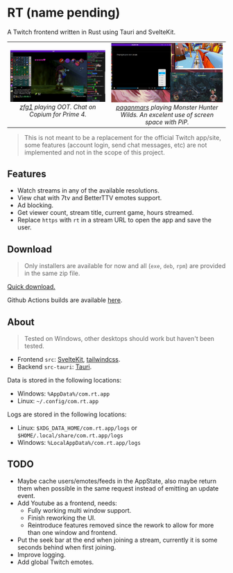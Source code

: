 # RT (name pending)

A Twitch frontend written in Rust using Tauri and SvelteKit.

<table>
    <tr>
        <td align="center">
            <img alt="zfg1 playing OOT Randomizer" src=".github/assets/screenshot-1.jpg" width="500">
            <em>
                <div>
                    <a href="https://www.twitch.tv/zfg1">zfg1</a> playing OOT. Chat on Copium for Prime 4.
                </div>
            </em>
        </td>
        <td align="center">
            <img alt="paganmars playing Monster Hunter Wilds" src=".github/assets/screenshot-2.jpg" width="500">
            <em>
                <div>
                    <a href="https://www.twitch.tv/paganmars">paganmars</a> playing Monster Hunter Wilds. An excelent use of screen space with PiP.
                </div>
            </em>
        </td>
    </tr>
</table>

> This is not meant to be a replacement for the official Twitch app/site, some features (account login, send chat messages, etc) are not implemented and not in the scope of this project.

## Features

- Watch streams in any of the available resolutions.
- View chat with 7tv and BetterTTV emotes support.
- Ad blocking.
- Get viewer count, stream title, current game, hours streamed.
- Replace `https` with `rt` in a stream URL to open the app and save the user.

## Download

> Only installers are available for now and all (`exe`, `deb`, `rpm`) are provided in the same zip file.

[Quick download.](https://nightly.link/Kyagara/rt/workflows/build.yaml/main/bundles.zip)

Github Actions builds are available [here](https://github.com/Kyagara/rt/actions).

## About

> Tested on Windows, other desktops should work but haven't been tested.

- Frontend `src`: [SvelteKit](https://svelte.dev/docs/kit/introduction), [tailwindcss](https://tailwindcss.com).
- Backend `src-tauri`: [Tauri](https://tauri.app/).

Data is stored in the following locations:

- Windows: `%AppData%/com.rt.app`
- Linux: `~/.config/com.rt.app`

Logs are stored in the following locations:

- Linux: `$XDG_DATA_HOME/com.rt.app/logs` or `$HOME/.local/share/com.rt.app/logs`
- Windows: `%LocalAppData%/com.rt.app/logs`

## TODO

- Maybe cache users/emotes/feeds in the AppState, also maybe return them when possible in the same request instead of emitting an update event.
- Add Youtube as a frontend, needs:
  - Fully working multi window support.
  - Finish reworking the UI.
  - Reintroduce features removed since the rework to allow for more than one window and frontend.
- Put the seek bar at the end when joining a stream, currently it is some seconds behind when first joining.
- Improve logging.
- Add global Twitch emotes.
